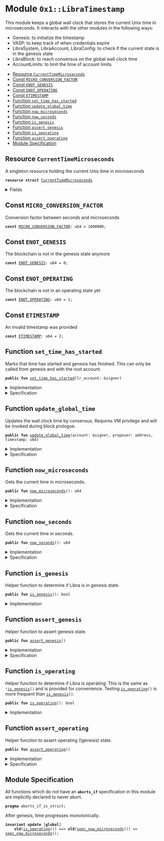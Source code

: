 
<a name="0x1_LibraTimestamp"></a>

# Module `0x1::LibraTimestamp`

This module keeps a global wall clock that stores the current Unix time in microseconds.
It interacts with the other modules in the following ways:

* Genesis: to initialize the timestamp
* VASP: to keep track of when credentials expire
* LibraSystem, LibraAccount, LibraConfig: to check if the current state is in the genesis state
* LibraBlock: to reach consensus on the global wall clock time
* AccountLimits: to limit the time of account limits


-  [Resource `CurrentTimeMicroseconds`](#0x1_LibraTimestamp_CurrentTimeMicroseconds)
-  [Const `MICRO_CONVERSION_FACTOR`](#0x1_LibraTimestamp_MICRO_CONVERSION_FACTOR)
-  [Const `ENOT_GENESIS`](#0x1_LibraTimestamp_ENOT_GENESIS)
-  [Const `ENOT_OPERATING`](#0x1_LibraTimestamp_ENOT_OPERATING)
-  [Const `ETIMESTAMP`](#0x1_LibraTimestamp_ETIMESTAMP)
-  [Function `set_time_has_started`](#0x1_LibraTimestamp_set_time_has_started)
-  [Function `update_global_time`](#0x1_LibraTimestamp_update_global_time)
-  [Function `now_microseconds`](#0x1_LibraTimestamp_now_microseconds)
-  [Function `now_seconds`](#0x1_LibraTimestamp_now_seconds)
-  [Function `is_genesis`](#0x1_LibraTimestamp_is_genesis)
-  [Function `assert_genesis`](#0x1_LibraTimestamp_assert_genesis)
-  [Function `is_operating`](#0x1_LibraTimestamp_is_operating)
-  [Function `assert_operating`](#0x1_LibraTimestamp_assert_operating)
-  [Module Specification](#@Module_Specification_0)


<a name="0x1_LibraTimestamp_CurrentTimeMicroseconds"></a>

## Resource `CurrentTimeMicroseconds`

A singleton resource holding the current Unix time in microseconds


<pre><code><b>resource</b> <b>struct</b> <a href="LibraTimestamp.md#0x1_LibraTimestamp_CurrentTimeMicroseconds">CurrentTimeMicroseconds</a>
</code></pre>



<details>
<summary>Fields</summary>


<dl>
<dt>
<code>microseconds: u64</code>
</dt>
<dd>

</dd>
</dl>


</details>

<a name="0x1_LibraTimestamp_MICRO_CONVERSION_FACTOR"></a>

## Const `MICRO_CONVERSION_FACTOR`

Conversion factor between seconds and microseconds


<pre><code><b>const</b> <a href="LibraTimestamp.md#0x1_LibraTimestamp_MICRO_CONVERSION_FACTOR">MICRO_CONVERSION_FACTOR</a>: u64 = 1000000;
</code></pre>



<a name="0x1_LibraTimestamp_ENOT_GENESIS"></a>

## Const `ENOT_GENESIS`

The blockchain is not in the genesis state anymore


<pre><code><b>const</b> <a href="LibraTimestamp.md#0x1_LibraTimestamp_ENOT_GENESIS">ENOT_GENESIS</a>: u64 = 0;
</code></pre>



<a name="0x1_LibraTimestamp_ENOT_OPERATING"></a>

## Const `ENOT_OPERATING`

The blockchain is not in an operating state yet


<pre><code><b>const</b> <a href="LibraTimestamp.md#0x1_LibraTimestamp_ENOT_OPERATING">ENOT_OPERATING</a>: u64 = 1;
</code></pre>



<a name="0x1_LibraTimestamp_ETIMESTAMP"></a>

## Const `ETIMESTAMP`

An invalid timestamp was provided


<pre><code><b>const</b> <a href="LibraTimestamp.md#0x1_LibraTimestamp_ETIMESTAMP">ETIMESTAMP</a>: u64 = 2;
</code></pre>



<a name="0x1_LibraTimestamp_set_time_has_started"></a>

## Function `set_time_has_started`

Marks that time has started and genesis has finished. This can only be called from genesis and with the root
account.


<pre><code><b>public</b> <b>fun</b> <a href="LibraTimestamp.md#0x1_LibraTimestamp_set_time_has_started">set_time_has_started</a>(lr_account: &signer)
</code></pre>



<details>
<summary>Implementation</summary>


<pre><code><b>public</b> <b>fun</b> <a href="LibraTimestamp.md#0x1_LibraTimestamp_set_time_has_started">set_time_has_started</a>(lr_account: &signer) {
    <a href="LibraTimestamp.md#0x1_LibraTimestamp_assert_genesis">assert_genesis</a>();
    <a href="CoreAddresses.md#0x1_CoreAddresses_assert_libra_root">CoreAddresses::assert_libra_root</a>(lr_account);
    <b>let</b> timer = <a href="LibraTimestamp.md#0x1_LibraTimestamp_CurrentTimeMicroseconds">CurrentTimeMicroseconds</a> { microseconds: 0 };
    move_to(lr_account, timer);
}
</code></pre>



</details>

<details>
<summary>Specification</summary>



<pre><code><b>include</b> <a href="LibraTimestamp.md#0x1_LibraTimestamp_AbortsIfNotGenesis">AbortsIfNotGenesis</a>;
<b>include</b> <a href="CoreAddresses.md#0x1_CoreAddresses_AbortsIfNotLibraRoot">CoreAddresses::AbortsIfNotLibraRoot</a>{account: lr_account};
<b>ensures</b> <a href="LibraTimestamp.md#0x1_LibraTimestamp_is_operating">is_operating</a>();
</code></pre>



</details>

<a name="0x1_LibraTimestamp_update_global_time"></a>

## Function `update_global_time`

Updates the wall clock time by consensus. Requires VM privilege and will be invoked during block prologue.


<pre><code><b>public</b> <b>fun</b> <a href="LibraTimestamp.md#0x1_LibraTimestamp_update_global_time">update_global_time</a>(account: &signer, proposer: address, timestamp: u64)
</code></pre>



<details>
<summary>Implementation</summary>


<pre><code><b>public</b> <b>fun</b> <a href="LibraTimestamp.md#0x1_LibraTimestamp_update_global_time">update_global_time</a>(
    account: &signer,
    proposer: address,
    timestamp: u64
) <b>acquires</b> <a href="LibraTimestamp.md#0x1_LibraTimestamp_CurrentTimeMicroseconds">CurrentTimeMicroseconds</a> {
    <a href="LibraTimestamp.md#0x1_LibraTimestamp_assert_operating">assert_operating</a>();
    // Can only be invoked by LibraVM signer.
    <a href="CoreAddresses.md#0x1_CoreAddresses_assert_vm">CoreAddresses::assert_vm</a>(account);

    <b>let</b> global_timer = borrow_global_mut&lt;<a href="LibraTimestamp.md#0x1_LibraTimestamp_CurrentTimeMicroseconds">CurrentTimeMicroseconds</a>&gt;(<a href="CoreAddresses.md#0x1_CoreAddresses_LIBRA_ROOT_ADDRESS">CoreAddresses::LIBRA_ROOT_ADDRESS</a>());
    <b>let</b> now = global_timer.microseconds;
    <b>if</b> (proposer == <a href="CoreAddresses.md#0x1_CoreAddresses_VM_RESERVED_ADDRESS">CoreAddresses::VM_RESERVED_ADDRESS</a>()) {
        // NIL block <b>with</b> null address <b>as</b> proposer. Timestamp must be equal.
        <b>assert</b>(now == timestamp, <a href="Errors.md#0x1_Errors_invalid_argument">Errors::invalid_argument</a>(<a href="LibraTimestamp.md#0x1_LibraTimestamp_ETIMESTAMP">ETIMESTAMP</a>));
    } <b>else</b> {
        // Normal block. Time must advance
        <b>assert</b>(now &lt; timestamp, <a href="Errors.md#0x1_Errors_invalid_argument">Errors::invalid_argument</a>(<a href="LibraTimestamp.md#0x1_LibraTimestamp_ETIMESTAMP">ETIMESTAMP</a>));
    };
    global_timer.microseconds = timestamp;
}
</code></pre>



</details>

<details>
<summary>Specification</summary>



<pre><code><b>include</b> <a href="LibraTimestamp.md#0x1_LibraTimestamp_AbortsIfNotOperating">AbortsIfNotOperating</a>;
<b>include</b> <a href="CoreAddresses.md#0x1_CoreAddresses_AbortsIfNotVM">CoreAddresses::AbortsIfNotVM</a>;
<a name="0x1_LibraTimestamp_now$10"></a>
<b>let</b> now = <a href="LibraTimestamp.md#0x1_LibraTimestamp_spec_now_microseconds">spec_now_microseconds</a>();
<b>aborts_if</b> [<b>assume</b>]
    (<b>if</b> (proposer == <a href="CoreAddresses.md#0x1_CoreAddresses_VM_RESERVED_ADDRESS">CoreAddresses::VM_RESERVED_ADDRESS</a>()) {
        now != timestamp
     } <b>else</b>  {
        now &gt;= timestamp
     }
    )
    <b>with</b> <a href="Errors.md#0x1_Errors_INVALID_ARGUMENT">Errors::INVALID_ARGUMENT</a>;
<b>ensures</b> <a href="LibraTimestamp.md#0x1_LibraTimestamp_spec_now_microseconds">spec_now_microseconds</a>() == timestamp;
</code></pre>



</details>

<a name="0x1_LibraTimestamp_now_microseconds"></a>

## Function `now_microseconds`

Gets the current time in microseconds.


<pre><code><b>public</b> <b>fun</b> <a href="LibraTimestamp.md#0x1_LibraTimestamp_now_microseconds">now_microseconds</a>(): u64
</code></pre>



<details>
<summary>Implementation</summary>


<pre><code><b>public</b> <b>fun</b> <a href="LibraTimestamp.md#0x1_LibraTimestamp_now_microseconds">now_microseconds</a>(): u64 <b>acquires</b> <a href="LibraTimestamp.md#0x1_LibraTimestamp_CurrentTimeMicroseconds">CurrentTimeMicroseconds</a> {
    <a href="LibraTimestamp.md#0x1_LibraTimestamp_assert_operating">assert_operating</a>();
    borrow_global&lt;<a href="LibraTimestamp.md#0x1_LibraTimestamp_CurrentTimeMicroseconds">CurrentTimeMicroseconds</a>&gt;(<a href="CoreAddresses.md#0x1_CoreAddresses_LIBRA_ROOT_ADDRESS">CoreAddresses::LIBRA_ROOT_ADDRESS</a>()).microseconds
}
</code></pre>



</details>

<details>
<summary>Specification</summary>



<pre><code><b>pragma</b> opaque;
<b>include</b> <a href="LibraTimestamp.md#0x1_LibraTimestamp_AbortsIfNotOperating">AbortsIfNotOperating</a>;
<b>ensures</b> result == <a href="LibraTimestamp.md#0x1_LibraTimestamp_spec_now_microseconds">spec_now_microseconds</a>();
</code></pre>




<a name="0x1_LibraTimestamp_spec_now_microseconds"></a>


<pre><code><b>define</b> <a href="LibraTimestamp.md#0x1_LibraTimestamp_spec_now_microseconds">spec_now_microseconds</a>(): u64 {
   <b>global</b>&lt;<a href="LibraTimestamp.md#0x1_LibraTimestamp_CurrentTimeMicroseconds">CurrentTimeMicroseconds</a>&gt;(<a href="CoreAddresses.md#0x1_CoreAddresses_LIBRA_ROOT_ADDRESS">CoreAddresses::LIBRA_ROOT_ADDRESS</a>()).microseconds
}
</code></pre>



</details>

<a name="0x1_LibraTimestamp_now_seconds"></a>

## Function `now_seconds`

Gets the current time in seconds.


<pre><code><b>public</b> <b>fun</b> <a href="LibraTimestamp.md#0x1_LibraTimestamp_now_seconds">now_seconds</a>(): u64
</code></pre>



<details>
<summary>Implementation</summary>


<pre><code><b>public</b> <b>fun</b> <a href="LibraTimestamp.md#0x1_LibraTimestamp_now_seconds">now_seconds</a>(): u64 <b>acquires</b> <a href="LibraTimestamp.md#0x1_LibraTimestamp_CurrentTimeMicroseconds">CurrentTimeMicroseconds</a> {
    <a href="LibraTimestamp.md#0x1_LibraTimestamp_now_microseconds">now_microseconds</a>() / <a href="LibraTimestamp.md#0x1_LibraTimestamp_MICRO_CONVERSION_FACTOR">MICRO_CONVERSION_FACTOR</a>
}
</code></pre>



</details>

<details>
<summary>Specification</summary>



<pre><code><b>pragma</b> opaque;
<b>include</b> <a href="LibraTimestamp.md#0x1_LibraTimestamp_AbortsIfNotOperating">AbortsIfNotOperating</a>;
<b>ensures</b> result == <a href="LibraTimestamp.md#0x1_LibraTimestamp_spec_now_microseconds">spec_now_microseconds</a>() /  <a href="LibraTimestamp.md#0x1_LibraTimestamp_MICRO_CONVERSION_FACTOR">MICRO_CONVERSION_FACTOR</a>;
</code></pre>




<a name="0x1_LibraTimestamp_spec_now_seconds"></a>


<pre><code><b>define</b> <a href="LibraTimestamp.md#0x1_LibraTimestamp_spec_now_seconds">spec_now_seconds</a>(): u64 {
   <b>global</b>&lt;<a href="LibraTimestamp.md#0x1_LibraTimestamp_CurrentTimeMicroseconds">CurrentTimeMicroseconds</a>&gt;(<a href="CoreAddresses.md#0x1_CoreAddresses_LIBRA_ROOT_ADDRESS">CoreAddresses::LIBRA_ROOT_ADDRESS</a>()).microseconds / <a href="LibraTimestamp.md#0x1_LibraTimestamp_MICRO_CONVERSION_FACTOR">MICRO_CONVERSION_FACTOR</a>
}
</code></pre>



</details>

<a name="0x1_LibraTimestamp_is_genesis"></a>

## Function `is_genesis`

Helper function to determine if Libra is in genesis state.


<pre><code><b>public</b> <b>fun</b> <a href="LibraTimestamp.md#0x1_LibraTimestamp_is_genesis">is_genesis</a>(): bool
</code></pre>



<details>
<summary>Implementation</summary>


<pre><code><b>public</b> <b>fun</b> <a href="LibraTimestamp.md#0x1_LibraTimestamp_is_genesis">is_genesis</a>(): bool {
    !<b>exists</b>&lt;<a href="LibraTimestamp.md#0x1_LibraTimestamp_CurrentTimeMicroseconds">CurrentTimeMicroseconds</a>&gt;(<a href="CoreAddresses.md#0x1_CoreAddresses_LIBRA_ROOT_ADDRESS">CoreAddresses::LIBRA_ROOT_ADDRESS</a>())
}
</code></pre>



</details>

<a name="0x1_LibraTimestamp_assert_genesis"></a>

## Function `assert_genesis`

Helper function to assert genesis state.


<pre><code><b>public</b> <b>fun</b> <a href="LibraTimestamp.md#0x1_LibraTimestamp_assert_genesis">assert_genesis</a>()
</code></pre>



<details>
<summary>Implementation</summary>


<pre><code><b>public</b> <b>fun</b> <a href="LibraTimestamp.md#0x1_LibraTimestamp_assert_genesis">assert_genesis</a>() {
    <b>assert</b>(<a href="LibraTimestamp.md#0x1_LibraTimestamp_is_genesis">is_genesis</a>(), <a href="Errors.md#0x1_Errors_invalid_state">Errors::invalid_state</a>(<a href="LibraTimestamp.md#0x1_LibraTimestamp_ENOT_GENESIS">ENOT_GENESIS</a>));
}
</code></pre>



</details>

<details>
<summary>Specification</summary>



<pre><code><b>pragma</b> opaque = <b>true</b>;
<b>include</b> <a href="LibraTimestamp.md#0x1_LibraTimestamp_AbortsIfNotGenesis">AbortsIfNotGenesis</a>;
</code></pre>


Helper schema to specify that a function aborts if not in genesis.


<a name="0x1_LibraTimestamp_AbortsIfNotGenesis"></a>


<pre><code><b>schema</b> <a href="LibraTimestamp.md#0x1_LibraTimestamp_AbortsIfNotGenesis">AbortsIfNotGenesis</a> {
    <b>aborts_if</b> !<a href="LibraTimestamp.md#0x1_LibraTimestamp_is_genesis">is_genesis</a>() <b>with</b> <a href="Errors.md#0x1_Errors_INVALID_STATE">Errors::INVALID_STATE</a>;
}
</code></pre>



</details>

<a name="0x1_LibraTimestamp_is_operating"></a>

## Function `is_operating`

Helper function to determine if Libra is operating. This is the same as <code>!<a href="LibraTimestamp.md#0x1_LibraTimestamp_is_genesis">is_genesis</a>()</code> and is provided
for convenience. Testing <code><a href="LibraTimestamp.md#0x1_LibraTimestamp_is_operating">is_operating</a>()</code> is more frequent than <code><a href="LibraTimestamp.md#0x1_LibraTimestamp_is_genesis">is_genesis</a>()</code>.


<pre><code><b>public</b> <b>fun</b> <a href="LibraTimestamp.md#0x1_LibraTimestamp_is_operating">is_operating</a>(): bool
</code></pre>



<details>
<summary>Implementation</summary>


<pre><code><b>public</b> <b>fun</b> <a href="LibraTimestamp.md#0x1_LibraTimestamp_is_operating">is_operating</a>(): bool {
    <b>exists</b>&lt;<a href="LibraTimestamp.md#0x1_LibraTimestamp_CurrentTimeMicroseconds">CurrentTimeMicroseconds</a>&gt;(<a href="CoreAddresses.md#0x1_CoreAddresses_LIBRA_ROOT_ADDRESS">CoreAddresses::LIBRA_ROOT_ADDRESS</a>())
}
</code></pre>



</details>

<a name="0x1_LibraTimestamp_assert_operating"></a>

## Function `assert_operating`

Helper function to assert operating (!genesis) state.


<pre><code><b>public</b> <b>fun</b> <a href="LibraTimestamp.md#0x1_LibraTimestamp_assert_operating">assert_operating</a>()
</code></pre>



<details>
<summary>Implementation</summary>


<pre><code><b>public</b> <b>fun</b> <a href="LibraTimestamp.md#0x1_LibraTimestamp_assert_operating">assert_operating</a>() {
    <b>assert</b>(<a href="LibraTimestamp.md#0x1_LibraTimestamp_is_operating">is_operating</a>(), <a href="Errors.md#0x1_Errors_invalid_state">Errors::invalid_state</a>(<a href="LibraTimestamp.md#0x1_LibraTimestamp_ENOT_OPERATING">ENOT_OPERATING</a>));
}
</code></pre>



</details>

<details>
<summary>Specification</summary>



<pre><code><b>pragma</b> opaque = <b>true</b>;
<b>include</b> <a href="LibraTimestamp.md#0x1_LibraTimestamp_AbortsIfNotOperating">AbortsIfNotOperating</a>;
</code></pre>


Helper schema to specify that a function aborts if not operating.


<a name="0x1_LibraTimestamp_AbortsIfNotOperating"></a>


<pre><code><b>schema</b> <a href="LibraTimestamp.md#0x1_LibraTimestamp_AbortsIfNotOperating">AbortsIfNotOperating</a> {
    <b>aborts_if</b> !<a href="LibraTimestamp.md#0x1_LibraTimestamp_is_operating">is_operating</a>() <b>with</b> <a href="Errors.md#0x1_Errors_INVALID_STATE">Errors::INVALID_STATE</a>;
}
</code></pre>



</details>

<a name="@Module_Specification_0"></a>

## Module Specification


All functions which do not have an <code><b>aborts_if</b></code> specification in this module are implicitly declared
to never abort.


<pre><code><b>pragma</b> aborts_if_is_strict;
</code></pre>



After genesis, time progresses monotonically.


<pre><code><b>invariant</b> <b>update</b> [<b>global</b>]
    <b>old</b>(<a href="LibraTimestamp.md#0x1_LibraTimestamp_is_operating">is_operating</a>()) ==&gt; <b>old</b>(<a href="LibraTimestamp.md#0x1_LibraTimestamp_spec_now_microseconds">spec_now_microseconds</a>()) &lt;= <a href="LibraTimestamp.md#0x1_LibraTimestamp_spec_now_microseconds">spec_now_microseconds</a>();
</code></pre>


[//]: # ("File containing references which can be used from documentation")
[ROLE]: https://github.com/libra/libra/blob/master/language/move-prover/doc/user/access-control.md#roles
[PERMISSION]: https://github.com/libra/libra/blob/master/language/move-prover/doc/user/access-control.md#permissions
